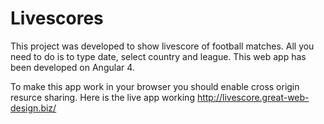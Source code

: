 # Livescores

This project was developed to show livescore of football matches. All you need to do is to type date, select country and league.
This web app has been developed on Angular 4. 

To make this app work in your browser you should enable cross origin resurce sharing.
Here is the live app working http://livescore.great-web-design.biz/


